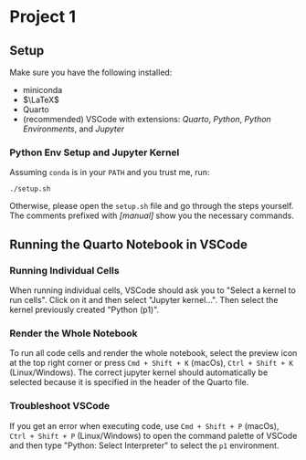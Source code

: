 # Project 1
## Setup

Make sure you have the following installed:

- miniconda
- $\LaTeX$
- Quarto
- (recommended) VSCode with extensions: _Quarto_, _Python_, _Python Environments_, and _Jupyter_

### Python Env Setup and Jupyter Kernel

Assuming `conda` is in your `PATH` and you trust me, run:

```shell
./setup.sh
```

Otherwise, please open the `setup.sh` file and go through the steps yourself. The comments prefixed with _[manual]_ show you the necessary commands.

## Running the Quarto Notebook in VSCode

### Running Individual Cells

When running individual cells, VSCode should ask you to "Select a kernel to run cells". Click on it and then select "Jupyter kernel...". Then select the kernel previously created "Python (p1)".

### Render the Whole Notebook

To run all code cells and render the whole notebook, select the preview icon at the top right corner or press `Cmd + Shift + K` (macOs), `Ctrl + Shift + K` (Linux/Windows). The correct jupyter kernel should automatically be selected because it is specified in the header of the Quarto file.

### Troubleshoot VSCode

If you get an error when executing code, use `Cmd + Shift + P` (macOs), `Ctrl + Shift + P` (Linux/Windows) to open the command palette of VSCode and then type "Python: Select Interpreter" to select the `p1` environment.
